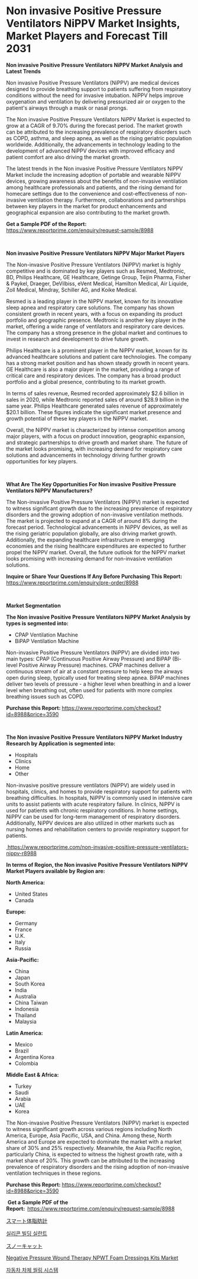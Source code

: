 <p><h1>Non invasive Positive Pressure Ventilators NiPPV Market Insights, Market Players and Forecast Till 2031</h1></p><p><strong>Non invasive Positive Pressure Ventilators NiPPV Market Analysis and Latest Trends</strong></p>
<p><p>Non invasive Positive Pressure Ventilators (NiPPV) are medical devices designed to provide breathing support to patients suffering from respiratory conditions without the need for invasive intubation. NiPPV helps improve oxygenation and ventilation by delivering pressurized air or oxygen to the patient's airways through a mask or nasal prongs.</p><p>The Non invasive Positive Pressure Ventilators NiPPV Market is expected to grow at a CAGR of 9.70% during the forecast period. The market growth can be attributed to the increasing prevalence of respiratory disorders such as COPD, asthma, and sleep apnea, as well as the rising geriatric population worldwide. Additionally, the advancements in technology leading to the development of advanced NiPPV devices with improved efficacy and patient comfort are also driving the market growth.</p><p>The latest trends in the Non invasive Positive Pressure Ventilators NiPPV Market include the increasing adoption of portable and wearable NiPPV devices, growing awareness about the benefits of non-invasive ventilation among healthcare professionals and patients, and the rising demand for homecare settings due to the convenience and cost-effectiveness of non-invasive ventilation therapy. Furthermore, collaborations and partnerships between key players in the market for product enhancements and geographical expansion are also contributing to the market growth.</p></p>
<p><strong>Get a Sample PDF of the Report:&nbsp;</strong> <a href="https://www.reportprime.com/enquiry/request-sample/8988">https://www.reportprime.com/enquiry/request-sample/8988</a></p>
<p>&nbsp;</p>
<p><strong>Non invasive Positive Pressure Ventilators NiPPV Major Market Players</strong></p>
<p><p>The Non-invasive Positive Pressure Ventilators (NiPPV) market is highly competitive and is dominated by key players such as Resmed, Medtronic, BD, Philips Healthcare, GE Healthcare, Getinge Group, Teijin Pharma, Fisher & Paykel, Draeger, DeVilbiss, eVent Medical, Hamilton Medical, Air Liquide, Zoll Medical, Mindray, Schiller AG, and Koike Medical.</p><p>Resmed is a leading player in the NiPPV market, known for its innovative sleep apnea and respiratory care solutions. The company has shown consistent growth in recent years, with a focus on expanding its product portfolio and geographic presence. Medtronic is another key player in the market, offering a wide range of ventilators and respiratory care devices. The company has a strong presence in the global market and continues to invest in research and development to drive future growth.</p><p>Philips Healthcare is a prominent player in the NiPPV market, known for its advanced healthcare solutions and patient care technologies. The company has a strong market position and has shown steady growth in recent years. GE Healthcare is also a major player in the market, providing a range of critical care and respiratory devices. The company has a broad product portfolio and a global presence, contributing to its market growth.</p><p>In terms of sales revenue, Resmed recorded approximately $2.6 billion in sales in 2020, while Medtronic reported sales of around $28.9 billion in the same year. Philips Healthcare generated sales revenue of approximately $20.1 billion. These figures indicate the significant market presence and growth potential of these key players in the NiPPV market.</p><p>Overall, the NiPPV market is characterized by intense competition among major players, with a focus on product innovation, geographic expansion, and strategic partnerships to drive growth and market share. The future of the market looks promising, with increasing demand for respiratory care solutions and advancements in technology driving further growth opportunities for key players.</p></p>
<p>&nbsp;</p>
<p><strong>What Are The Key Opportunities For Non invasive Positive Pressure Ventilators NiPPV Manufacturers?</strong></p>
<p><p>The Non-invasive Positive Pressure Ventilators (NiPPV) market is expected to witness significant growth due to the increasing prevalence of respiratory disorders and the growing adoption of non-invasive ventilation methods. The market is projected to expand at a CAGR of around 8% during the forecast period. Technological advancements in NiPPV devices, as well as the rising geriatric population globally, are also driving market growth. Additionally, the expanding healthcare infrastructure in emerging economies and the rising healthcare expenditures are expected to further propel the NiPPV market. Overall, the future outlook for the NiPPV market looks promising with increasing demand for non-invasive ventilation solutions.</p></p>
<p><strong>Inquire or Share Your Questions If Any Before Purchasing This Report:</strong> <a href="https://www.reportprime.com/enquiry/pre-order/8988">https://www.reportprime.com/enquiry/pre-order/8988</a></p>
<p>&nbsp;</p>
<p><strong>Market Segmentation</strong></p>
<p><strong>The Non invasive Positive Pressure Ventilators NiPPV Market Analysis by types is segmented into:</strong></p>
<p><ul><li>CPAP Ventilation Machine</li><li>BiPAP Ventilation Machine</li></ul></p>
<p><p>Non-invasive Positive Pressure Ventilators (NiPPV) are divided into two main types: CPAP (Continuous Positive Airway Pressure) and BiPAP (Bi-level Positive Airway Pressure) machines. CPAP machines deliver a continuous stream of air at a constant pressure to help keep the airways open during sleep, typically used for treating sleep apnea. BiPAP machines deliver two levels of pressure - a higher level when breathing in and a lower level when breathing out, often used for patients with more complex breathing issues such as COPD.</p></p>
<p><strong>Purchase this Report:&nbsp;</strong><a href="https://www.reportprime.com/checkout?id=8988&price=3590">https://www.reportprime.com/checkout?id=8988&price=3590</a></p>
<p>&nbsp;</p>
<p><strong>The Non invasive Positive Pressure Ventilators NiPPV Market Industry Research by Application is segmented into:</strong></p>
<p><ul><li>Hospitals</li><li>Clinics</li><li>Home</li><li>Other</li></ul></p>
<p><p>Non-invasive positive pressure ventilators (NiPPV) are widely used in hospitals, clinics, and homes to provide respiratory support for patients with breathing difficulties. In hospitals, NiPPV is commonly used in intensive care units to assist patients with acute respiratory failure. In clinics, NiPPV is used for patients with chronic respiratory conditions. In home settings, NiPPV can be used for long-term management of respiratory disorders. Additionally, NiPPV devices are also utilized in other markets such as nursing homes and rehabilitation centers to provide respiratory support for patients.</p></p>
<p><a href="https://www.reportprime.com/non-invasive-positive-pressure-ventilators-nippv-r8988">&nbsp;https://www.reportprime.com/non-invasive-positive-pressure-ventilators-nippv-r8988</a></p>
<p><strong>In terms of Region, the Non invasive Positive Pressure Ventilators NiPPV Market Players available by Region are:</strong></p>
<p>
    <p> <strong> North America: </strong>
        <ul>
            <li>United States</li>
            <li>Canada</li>
        </ul>
        </p> 
    <p> <strong> Europe: </strong>
        <ul>
            <li>Germany</li>
            <li>France</li>
            <li>U.K.</li>
            <li>Italy</li>
            <li>Russia</li>
        </ul>
        </p> 
    <p> <strong> Asia-Pacific: </strong>
        <ul>
            <li>China</li>
            <li>Japan</li>
            <li>South Korea</li>
            <li>India</li>
            <li>Australia</li>
            <li>China Taiwan</li>
            <li>Indonesia</li>
            <li>Thailand</li>
            <li>Malaysia</li>
        </ul>
        </p> 
    <p> <strong> Latin America: </strong>
        <ul>
            <li>Mexico</li>
            <li>Brazil</li>
            <li>Argentina Korea</li>
            <li>Colombia</li>
        </ul>
        </p> 
    <p> <strong> Middle East & Africa: </strong>
        <ul>
            <li>Turkey</li>
            <li>Saudi</li>
            <li>Arabia</li>
            <li>UAE</li>
            <li>Korea</li>
        </ul>
    </p>
    </p>
<p><p>The Non-invasive Positive Pressure Ventilators (NiPPV) market is expected to witness significant growth across various regions including North America, Europe, Asia Pacific, USA, and China. Among these, North America and Europe are expected to dominate the market with a market share of 30% and 25% respectively. Meanwhile, the Asia Pacific region, particularly China, is expected to witness the highest growth rate, with a market share of 20%. This growth can be attributed to the increasing prevalence of respiratory disorders and the rising adoption of non-invasive ventilation techniques in these regions.</p></p>
<p><strong>Purchase this Report: </strong><a href="https://www.reportprime.com/checkout?id=8988&price=3590">https://www.reportprime.com/checkout?id=8988&price=3590</a></p>
<p>&nbsp;<strong>Get a Sample PDF of the Report:&nbsp;&nbsp;</strong><a href="https://www.reportprime.com/enquiry/request-sample/8988">https://www.reportprime.com/enquiry/request-sample/8988</a></p>
<p><strong></strong></p>
<p><p><a href="https://github.com/decker5351/Market-Research-Report-List-2/blob/main/122807677885.md">スマート体脂肪計</a></p><p><a href="https://medium.com/@desmondmraz12023/%EC%8B%A4%EB%A6%AC%EC%BD%98-%EB%B4%89%ED%95%A9-%EC%8B%9C%EC%9E%A5-%EA%B7%9C%EB%AA%A8-%EC%A0%90%EC%9C%A0%EC%9C%A8-%EB%B0%8F-%ED%8A%B8%EB%A0%8C%EB%93%9C-%EB%B6%84%EC%84%9D-%EB%B3%B4%EA%B3%A0%EC%84%9C-%EC%A0%9C%ED%92%88%EB%B3%84-one-component-two-component-%EB%B0%8F-%EC%84%B8%EA%B7%B8%EB%A8%BC%ED%8A%B8%EB%B3%84-%EC%A0%84%EB%A7%9D-2024-2031-a644dc5534ac">실리콘 빌딩 실란트</a></p><p><a href="https://medium.com/@awnvxxes23/%E3%82%B9%E3%83%8E%E3%83%BC%E3%82%AD%E3%83%A3%E3%83%83%E3%83%88%E7%94%A3%E6%A5%AD%E5%88%86%E6%9E%90%E3%83%AC%E3%83%9D%E3%83%BC%E3%83%88-%E5%B8%82%E5%A0%B4%E8%A6%8F%E6%A8%A1-%E3%82%B7%E3%82%A7%E3%82%A2-%E3%82%A2%E3%83%97%E3%83%AA%E3%82%B1%E3%83%BC%E3%82%B7%E3%83%A7%E3%83%B3%E5%88%A5%E3%81%AE%E3%83%88%E3%83%AC%E3%83%B3%E3%83%89-%E5%9C%B0%E5%9F%9F-%E7%AB%B6%E4%BA%89%E6%88%A6%E7%95%A5-2024%E5%B9%B4-2031%E5%B9%B4-98677a032323">スノーキャット</a></p><p><a href="https://github.com/goodweq44/Market-Research-Report-List-1/blob/main/negative-pressure-wound-therapy-npwt-foam-dressings-kits-market.md">Negative Pressure Wound Therapy NPWT Foam Dressings Kits Market</a></p><p><a href="https://github.com/alpinestartsekian/Market-Research-Report-List-1/blob/main/994167799508.md">자동차 차체 씰링 시스템</a></p></p>